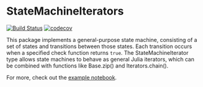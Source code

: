 # StateMachineIterators

[![Build Status](https://travis-ci.org/rdeits/StateMachineIterators.jl.svg?branch=master)](https://travis-ci.org/rdeits/StateMachineIterators.jl)
[![codecov](https://codecov.io/gh/rdeits/StateMachineIterators.jl/branch/master/graph/badge.svg)](https://codecov.io/gh/rdeits/StateMachineIterators.jl)

This package implements a general-purpose state machine, consisting of a set of states and transitions between those states. Each transition occurs when a specified check function returns `true`. The StateMachineIterator type allows state machines to behave as general Julia iterators, which can be combined with functions like Base.zip() and Iterators.chain().

For more, check out the [example notebook](https://github.com/rdeits/StateMachineIterators.jl/blob/master/examples/state_machines.ipynb).
